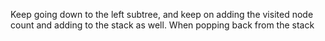 Keep going down to the left subtree, and keep on adding the visited node count and adding to the stack as well. When popping back from the stack